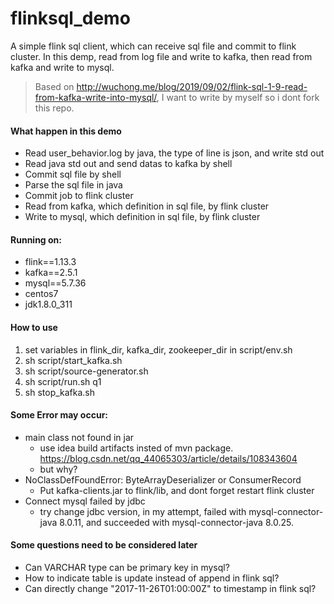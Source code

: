 # flinksql_demo
A simple flink sql client, which can receive sql file and commit to flink cluster. In this demp, read from log file and write to kafka, then read from kafka and write to mysql.
> Based on http://wuchong.me/blog/2019/09/02/flink-sql-1-9-read-from-kafka-write-into-mysql/, I want to write by myself so i dont fork this repo.

#### What happen in this demo
- Read user_behavior.log by java, the type of line is json, and write std out
- Read java std out and send datas to kafka by shell
- Commit sql file by shell
- Parse the sql file in java
- Commit job to flink cluster
- Read from kafka, which definition in sql file, by flink cluster
- Write to mysql, which definition in sql file, by flink cluster

#### Running on:
- flink==1.13.3
- kafka==2.5.1
- mysql==5.7.36
- centos7
- jdk1.8.0_311

#### How to use
1. set variables in flink_dir, kafka_dir, zookeeper_dir in script/env.sh
2. sh script/start_kafka.sh
3. sh script/source-generator.sh
4. sh script/run.sh q1
5. sh stop_kafka.sh

#### Some Error may occur:
- main class not found in jar
  - use idea build artifacts insted of mvn package. https://blog.csdn.net/qq_44065303/article/details/108343604
  - but why?
- NoClassDefFoundError: ByteArrayDeserializer or ConsumerRecord
  - Put kafka-clients.jar to flink/lib, and dont forget restart flink cluster
- Connect mysql failed by jdbc
  - try change jdbc version, in my attempt, failed with mysql-connector-java 8.0.11, and succeeded with mysql-connector-java 8.0.25.

#### Some questions need to be considered later
- Can VARCHAR type can be primary key in mysql?
- How to indicate table is update instead of append in flink sql?
- Can directly change "2017-11-26T01:00:00Z" to timestamp in flink sql?